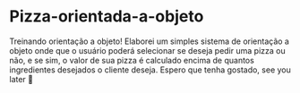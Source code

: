# Pizza-orientada-a-objeto
Treinando orientação a objeto! Elaborei um simples sistema de orientação a objeto onde que o usuário poderá selecionar se deseja pedir uma pizza ou não, e se sim, o valor de sua pizza é calculado encima de quantos ingredientes desejados o cliente deseja. Espero que tenha gostado, see you later 🖖
